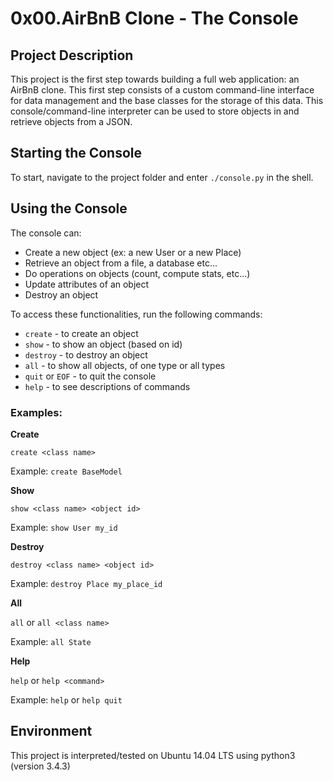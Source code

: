# 0x00.AirBnB Clone - The Console

## Project Description

This project is the first step towards building a full web application: an AirBnB clone.
This first step consists of a custom command-line interface for data management and the base classes for the storage of this data. This console/command-line interpreter can be used to store objects in and retrieve objects from a JSON.

## Starting the Console
To start, navigate to the project folder and enter `./console.py` in the shell.

## Using the Console
The console can:
- Create a new object (ex: a new User or a new Place)
- Retrieve an object from a file, a database etc...
- Do operations on objects (count, compute stats, etc...)
- Update attributes of an object
- Destroy an object

To access these functionalities, run the following commands:
- `create` - to create an object
- `show` - to show an object (based on id)
- `destroy` - to destroy an object
- `all` - to show all objects, of one type or all types
- `quit` or `EOF` - to quit the console
- `help` - to see descriptions of commands

### Examples:

**Create**

`create <class name>`

Example: `create BaseModel`

**Show**

`show <class name> <object id>`

Example: `show User my_id`

**Destroy**

`destroy <class name> <object id>`

Example: `destroy Place my_place_id`

**All**

`all` or `all <class name>`

Example: `all State`

**Help**

`help` or `help <command>`

Example: `help` or `help quit`

## Environment

This project is interpreted/tested on Ubuntu 14.04 LTS using python3 (version 3.4.3)
